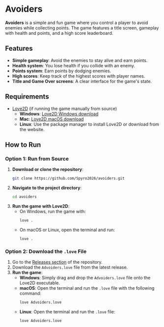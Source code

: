 # Avoiders

**Avoiders** is a simple and fun game where you control a player to avoid enemies while collecting points. The game features a title screen, gameplay with health and points, and a high score leaderboard.

## Features

- **Simple gameplay**: Avoid the enemies to stay alive and earn points.
- **Health system**: You lose health if you collide with an enemy.
- **Points system**: Earn points by dodging enemies.
- **High scores**: Keep track of the highest scores with player names.
- **Title and Game Over screens**: A clear interface for the game's state.

## Requirements

- [Love2D](https://love2d.org/) (if running the game manually from source)
  - **Windows**: [Love2D Windows download](https://love2d.org/download)
  - **Mac**: [Love2D macOS download](https://love2d.org/download)
  - **Linux**: Use the package manager to install Love2D or download from the website.

## How to Run

### Option 1: Run from Source

1. **Download or clone the repository**:
   ```bash
   git clone https://github.com/Spyro2026/avoiders.git

2. **Navigate to the project directory**:
   ```bash
   cd avoiders

3. **Run the game with Love2D**:
   - On Windows, run the game with:
     ```bash
     love .
     ```
   - On macOS or Linux, open the terminal and run:
     ```bash
     love .
     ```

### Option 2: Download the `.love` File

1. Go to the [Releases section](https://github.com/Spyro2026/avoiders/releases) of the repository.
2. Download the `Advoiders.love` file from the latest release.
3. **Run the game**:
   - **Windows**: Simply drag and drop the `Advoiders.love` file onto the Love2D executable.
   - **macOS**: Open the terminal and run the `.love` file with the following command:
     ```bash
     love Advoiders.love
     ```
   - **Linux**: Open the terminal and run the `.love` file:
     ```bash
     love Advoiders.love
     ```
